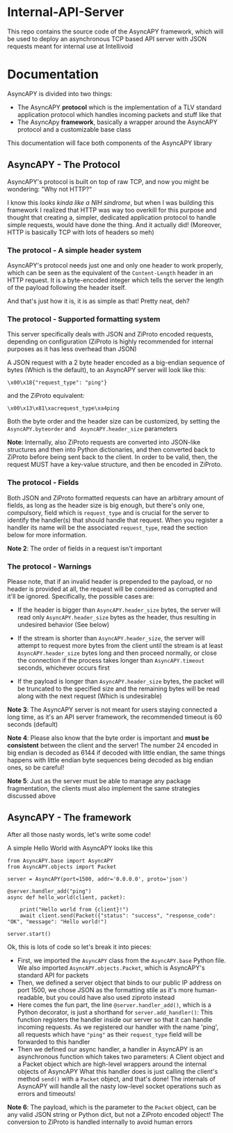 # Internal-API-Server
This repo contains the source code of the AsyncAPY framework, which will be used to deploy an asynchronous TCP based API server with JSON requests meant for internal use at Intellivoid

# Documentation

AsyncAPY is divided into two things:

- The AsyncAPY **protocol** which is the implementation of a TLV standard application protocol which handles incoming packets and stuff like that
- The AsyncApy **framework**, basically a wrapper around the AsyncAPY protocol and a customizable base class
            




This documentation will face both components of the AsyncAPY library


## AsyncAPY - The Protocol

AsyncAPY's protocol is built on top of raw TCP, and now you might be wondering: "Why not HTTP?"
												                 
I know this _looks kinda like a NIH sindrome_, but when I was building this framework I realized that HTTP was way too overkill for this purpose
and thought that creating a, simpler, dedicated application protocol to handle simple requests, would have done the thing. And it actually did!
(Moreover, HTTP is basically TCP with lots of headers so meh)

### The protocol - A simple header system

AsyncAPY's protocol needs just one and only one header to work properly, which can be seen as the equivalent of the `Content-Length` header in an HTTP request. It is a byte-encoded integer which tells the server the length of the payload following the header itself. 

And that's just how it is, it is as simple as that! Pretty neat, deh? 



### The protocol - Supported formatting system

This server specifically deals with JSON and ZiProto encoded requests, depending on configuration (ZiProto is highly recommended for internal purposes as it has less overhead than JSON) 

A JSON request with a 2 byte header encoded as a big-endian sequence of bytes (Which is the default), to an AsyncAPY server will look like this:

```\x00\x18{"request_type": "ping"}```

and the ZiProto equivalent:

```\x00\x13\x81\xacrequest_type\xa4ping```

Both the byte order and the header size can be customized, by setting the `AsyncAPY.byteorder` and ` AsyncAPY.header_size` parameters

__Note__: Internally, also ZiProto requests are converted into JSON-like structures and then into Python dictionaries, and then converted back to ZiProto before
being sent back to the client. In order to be valid, then, the request MUST have a key-value structure, and then be encoded in ZiProto. 


### The protocol - Fields

Both JSON and ZiProto formatted requests can have an arbitrary amount of fields, as long as the header size is big enough, but there's only one, compulsory, field which is `request_type` and is crucial for the server to identify the handler(s) that should handle that request. When you register a handler its name will be the associated `request_type`, read the section below for more information. 

__Note 2__: The order of fields in a request isn't important


### The protocol - Warnings

Please note, that if an invalid header is prepended to the payload, or no header is provided at all, the request will be considered as corrupted and it'll be ignored. Specifically, the possible cases are:

- If the header is bigger than `AsyncAPY.header_size` bytes, the server will read only `AsyncAPY.header_size` bytes as the header, thus resulting in undesired behavior (See below) 

- If the stream is shorter than `AsyncAPY.header_size`, the server will attempt to request more bytes from the client until the stream is at least `AsyncAPY.header_size` bytes long and then proceed normally, or close the connection if the process takes longer than `AsyncAPY.timeout` seconds, whichever occurs first

- If the payload is longer than `AsyncAPY.header_size` bytes, the packet will be truncated to the specified size and the remaining bytes will be read along with the next request (Which is undesirable)


__Note 3__: The AsyncAPY server is not meant for users staying connected a long time, as it's an API server framework, the recommended timeout is 60 seconds (default) 

__Note 4__: Please also know that the byte order is important and __must be consistent__ between the client and the server! The number 24 encoded in big endian is decoded as 6144 if decoded with little endian, the same things happens with little endian byte sequences being decoded as big endian ones, so be careful! 

__Note 5__: Just as the server must be able to manage any package fragmentation, the clients must also implement the same strategies discussed above


## AsyncAPY - The framework 

After all those nasty words, let's write some code!

A simple Hello World with AsyncAPY looks like this


```
from AsyncAPY.base import AsyncAPY
from AsyncAPY.objects import Packet

server = AsyncAPY(port=1500, addr='0.0.0.0', proto='json')

@server.handler_add("ping")
async def hello_world(client, packet):

    print("Hello world from {client}!")
    await client.send(Packet({"status": "success", "response_code": "OK", "message": "Hello world!")
    
server.start()
```


Ok, this is lots of code so let's break it into pieces:

- First, we imported the `AsyncAPY` class from the `AsyncAPY.base` Python file. We also imported `AsyncAPY.objects.Packet`, which is AsyncAPY's standard API for packets
- Then, we defined a server object that binds to our public IP address on port 1500, we chose JSON as the formatting stile as it's more human-readable, but you could have also used ziproto instead
- Here comes the fun part, the line `@server.handler_add()`, which is a Python decorator, is just a shorthand for `server.add_handler()`: This function registers the handler
inside our server so that it can handle incoming requests. As we registered our handler with the name 'ping', all requests which have `"ping"` as their `request_type` field will be forwarded to this handler
- Then we defined our async handler, a handler in AsyncAPY is an asynchronous function which takes two parameters: A Client object and a Packet object which are high-level wrappers around the internal objects of AsyncAPY
What this handler does is just calling the client's method `send()` with a `Packet` object, and that's done! The internals of AsyncAPY will handle all the nasty low-level socket operations such as errors and timeouts!

__Note 6__: The payload, which is the parameter to the `Packet` object, can be any valid JSON string or Python dict, but not a ZiProto encoded object! The conversion to ZiProto is handled internally to avoid human errors

